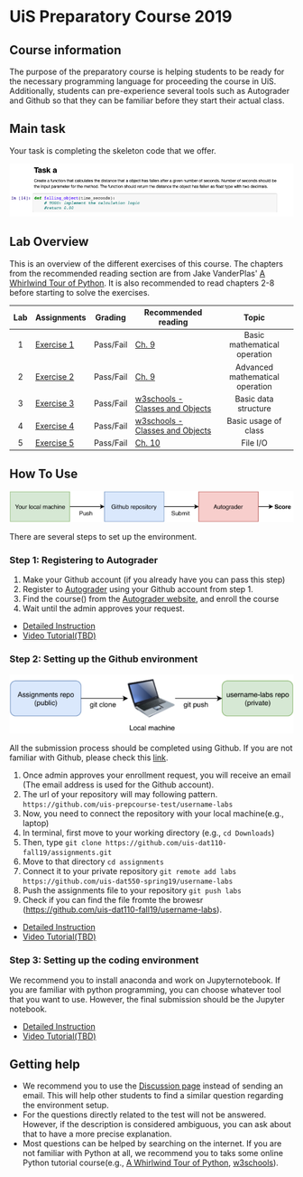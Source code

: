 # UiS Preparatory Course 2019

## Course information
The purpose of the preparatory course is helping students to be ready for the necessary programming language for proceeding the course in UiS. Additionally, students can pre-experience several tools such as Autograder and Github so that they can be familiar before they start their actual class.
## Main task
Your task is completing the skeleton code that we offer.

![SampleCode](/images/sample-code.png)

## Lab Overview
This is an overview of the different exercises of this course. The chapters from the recommended reading section are from Jake VanderPlas' [A Whirlwind Tour of Python](https://jakevdp.github.io/WhirlwindTourOfPython/index.html). It is also recommended to read chapters 2-8 before starting to solve the exercises.

| Lab | Assignments                                                                                              | Grading   | Recommended reading                                                                    | Topic |
| :-: | -------------------------------------------------------------------------------------------------- | --------- | -------------------------------------------------------------------------------------- |:-:|
|  1  | [Exercise 1](https://github.com/uis-prepcourse-test/assignments/tree/master/exercise1) | Pass/Fail | [Ch. 9](https://jakevdp.github.io/WhirlwindTourOfPython/08-defining-functions.html)| Basic mathematical operation |
|  2  | [Exercise 2](https://github.com/uis-prepcourse-test/assignments/tree/master/exercise2) | Pass/Fail | [Ch. 9](https://jakevdp.github.io/WhirlwindTourOfPython/08-defining-functions.html)| Advanced mathematical operation |
|  3  | [Exercise 3](https://github.com/uis-prepcourse-test/assignments/tree/master/exercise3)   | Pass/Fail | [w3schools - Classes and Objects](https://www.w3schools.com/python/python_classes.asp) | Basic data structure |
|  4  | [Exercise 4](https://github.com/uis-prepcourse-test/assignments)                                | Pass/Fail | [w3schools - Classes and Objects](https://www.w3schools.com/python/python_classes.asp) | Basic usage of class |
|  5  | [Exercise 5](https://github.com/uis-prepcourse-test/assignments)                                  | Pass/Fail | [Ch. 10](https://jakevdp.github.io/WhirlwindTourOfPython/09-errors-and-exceptions.html)| File I/O |


## How To Use
![Diagram](/images/preparatory-course-diagram.png)

There are several steps to set up the environment.
### Step 1: Registering to Autograder
1. Make your Github account (if you already have you can pass this step)
1. Register to [Autograder](https://ag3.ux.uis.no) using your Github account from step 1.
1. Find the course() from the [Autograder website](https://ag3.ux.uis.no/app/student/enroll), and enroll the course
1. Wait until the admin approves your request.
* [Detailed Instruction](https://github.com/uis-prepcourse-test/course-info/blob/master/autograder-registration.md)
* [Video Tutorial(TBD)]()
### Step 2: Setting up the Github environment
![Diagram](/images/github.png)

All the submission process should be completed using Github. If you are not familiar with Github, please check this [link](https://guides.github.com/introduction/git-handbook/). 
1. Once admin approves your enrollment request, you will receive an email (The email address is used for the Github account).
1. The url of your repository will may following pattern.
`https://github.com/uis-prepcourse-test/username-labs`
1. Now, you need to connect the repository with your local machine(e.g., laptop)
1. In terminal, first move to your working directory (e.g., `cd Downloads`)
1. Then, type `git clone https://github.com/uis-dat110-fall19/assignments.git`
1. Move to that directory `cd assignments`
1. Connect it to your private repository `git remote add labs https://github.com/uis-dat550-spring19/username-labs` 
1. Push the assignments file to your repository `git push labs`
1. Check if you can find the file fromte the browesr (https://github.com/uis-dat110-fall19/username-labs).
* [Detailed Instruction](https://github.com/uis-prepcourse-test/course-info/blob/master/github.md)
* [Video Tutorial(TBD)]()

### Step 3: Setting up the coding environment 
We recommend you to install anaconda and work on Jupyternotebook. If you are familiar with python programming, you can choose whatever tool that you want to use. However, the final submission should be the Jupyter notebook.
* [Detailed Instruction](https://github.com/uis-prepcourse-test/course-info/blob/master/environment.md#anaconda)
* [Video Tutorial(TBD)]()

## Getting help
* We recommend you to use the [Discussion page]() instead of sending an email. This will help other students to find a similar question regarding the environment setup.
* For the questions directly related to the test will not be answered. However, if the description is considered ambiguous, you can ask about that to have a more precise explanation.
* Most questions can be helped by searching on the internet. If you are not familiar with Python at all, we recommend you to taks some online Python tutorial course(e.g., [A Whirlwind Tour of Python](https://jakevdp.github.io/WhirlwindTourOfPython/index.html), [w3schools](https://www.w3schools.com/python/default.asp)).
